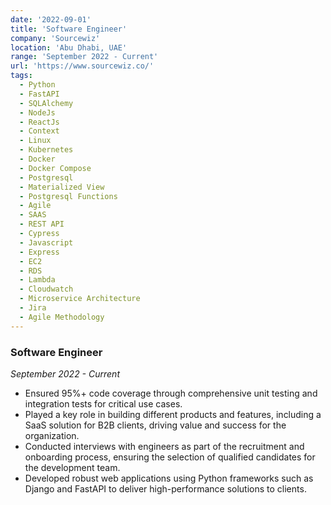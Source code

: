 ```yaml
---
date: '2022-09-01'
title: 'Software Engineer'
company: 'Sourcewiz'
location: 'Abu Dhabi, UAE'
range: 'September 2022 - Current'
url: 'https://www.sourcewiz.co/'
tags:
  - Python
  - FastAPI
  - SQLAlchemy
  - NodeJs
  - ReactJs
  - Context
  - Linux
  - Kubernetes
  - Docker
  - Docker Compose
  - Postgresql
  - Materialized View
  - Postgresql Functions
  - Agile
  - SAAS
  - REST API
  - Cypress
  - Javascript
  - Express
  - EC2
  - RDS
  - Lambda
  - Cloudwatch
  - Microservice Architecture
  - Jira
  - Agile Methodology
---
```


### Software Engineer

_September 2022 - Current_

>

- Ensured 95%+ code coverage through comprehensive unit testing and integration tests for critical use cases.
- Played a key role in building different products and features, including a SaaS solution for B2B clients, driving value and success for the organization.
- Conducted interviews with engineers as part of the recruitment and onboarding process, ensuring the selection of qualified candidates for the development team.
- Developed robust web applications using Python frameworks such as Django and FastAPI to deliver high-performance solutions to clients.
